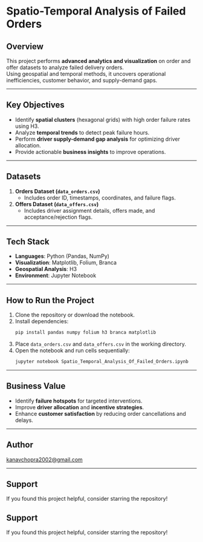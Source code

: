 # Spatio-Temporal Analysis of Failed Orders

## Overview
This project performs **advanced analytics and visualization** on order and offer datasets to analyze failed delivery orders.  
Using geospatial and temporal methods, it uncovers operational inefficiencies, customer behavior, and supply-demand gaps.

---

## Key Objectives
- Identify **spatial clusters** (hexagonal grids) with high order failure rates using H3.
- Analyze **temporal trends** to detect peak failure hours.
- Perform **driver supply-demand gap analysis** for optimizing driver allocation.
- Provide actionable **business insights** to improve operations.

---

## Datasets
1. **Orders Dataset (`data_orders.csv`)**
   - Includes order ID, timestamps, coordinates, and failure flags.
2. **Offers Dataset (`data_offers.csv`)**
   - Includes driver assignment details, offers made, and acceptance/rejection flags.

---

## Tech Stack
- **Languages**: Python (Pandas, NumPy)
- **Visualization**: Matplotlib, Folium, Branca
- **Geospatial Analysis**: H3
- **Environment**: Jupyter Notebook

---

## How to Run the Project
1. Clone the repository or download the notebook.
2. Install dependencies:
   ```bash
   pip install pandas numpy folium h3 branca matplotlib
   ```
3. Place `data_orders.csv` and `data_offers.csv` in the working directory.
4. Open the notebook and run cells sequentially:
   ```bash
   jupyter notebook Spatio_Temporal_Analysis_Of_Failed_Orders.ipynb
   ```

---

## Business Value
- Identify **failure hotspots** for targeted interventions.
- Improve **driver allocation** and **incentive strategies**.
- Enhance **customer satisfaction** by reducing order cancellations and delays.

---

## Author
kanavchopra2002@gmail.com

---

## Support
If you found this project helpful, consider starring the repository!

## Support
If you found this project helpful, consider starring the repository!
